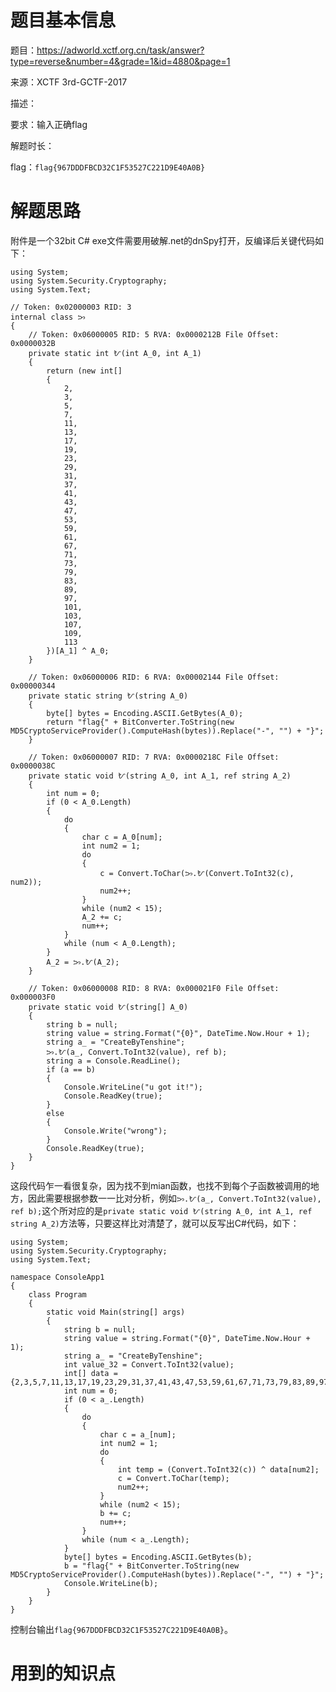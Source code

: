 # 题目基本信息

题目：https://adworld.xctf.org.cn/task/answer?type=reverse&number=4&grade=1&id=4880&page=1

来源：XCTF 3rd-GCTF-2017

描述：

要求：输入正确flag

解题时长：

flag：`flag{967DDDFBCD32C1F53527C221D9E40A0B}`

# 解题思路

附件是一个32bit C# exe文件需要用破解.net的dnSpy打开，反编译后关键代码如下：

```
using System;
using System.Security.Cryptography;
using System.Text;

// Token: 0x02000003 RID: 3
internal class ᜅ
{
	// Token: 0x06000005 RID: 5 RVA: 0x0000212B File Offset: 0x0000032B
	private static int ᜀ(int A_0, int A_1)
	{
		return (new int[]
		{
			2,
			3,
			5,
			7,
			11,
			13,
			17,
			19,
			23,
			29,
			31,
			37,
			41,
			43,
			47,
			53,
			59,
			61,
			67,
			71,
			73,
			79,
			83,
			89,
			97,
			101,
			103,
			107,
			109,
			113
		})[A_1] ^ A_0;
	}

	// Token: 0x06000006 RID: 6 RVA: 0x00002144 File Offset: 0x00000344
	private static string ᜀ(string A_0)
	{
		byte[] bytes = Encoding.ASCII.GetBytes(A_0);
		return "flag{" + BitConverter.ToString(new MD5CryptoServiceProvider().ComputeHash(bytes)).Replace("-", "") + "}";
	}

	// Token: 0x06000007 RID: 7 RVA: 0x0000218C File Offset: 0x0000038C
	private static void ᜀ(string A_0, int A_1, ref string A_2)
	{
		int num = 0;
		if (0 < A_0.Length)
		{
			do
			{
				char c = A_0[num];
				int num2 = 1;
				do
				{
					c = Convert.ToChar(ᜅ.ᜀ(Convert.ToInt32(c), num2));
					num2++;
				}
				while (num2 < 15);
				A_2 += c;
				num++;
			}
			while (num < A_0.Length);
		}
		A_2 = ᜅ.ᜀ(A_2);
	}

	// Token: 0x06000008 RID: 8 RVA: 0x000021F0 File Offset: 0x000003F0
	private static void ᜀ(string[] A_0)
	{
		string b = null;
		string value = string.Format("{0}", DateTime.Now.Hour + 1);
		string a_ = "CreateByTenshine";
		ᜅ.ᜀ(a_, Convert.ToInt32(value), ref b);
		string a = Console.ReadLine();
		if (a == b)
		{
			Console.WriteLine("u got it!");
			Console.ReadKey(true);
		}
		else
		{
			Console.Write("wrong");
		}
		Console.ReadKey(true);
	}
}

```

这段代码乍一看很复杂，因为找不到mian函数，也找不到每个子函数被调用的地方，因此需要根据参数一一比对分析，例如`ᜅ.ᜀ(a_, Convert.ToInt32(value), ref b);`这个所对应的是`private static void ᜀ(string A_0, int A_1, ref string A_2)`方法等，只要这样比对清楚了，就可以反写出C#代码，如下：

```
using System;
using System.Security.Cryptography;
using System.Text;

namespace ConsoleApp1
{
    class Program
    {
        static void Main(string[] args)
        {
            string b = null;
            string value = string.Format("{0}", DateTime.Now.Hour + 1);
            string a_ = "CreateByTenshine";
            int value_32 = Convert.ToInt32(value);
			int[] data = {2,3,5,7,11,13,17,19,23,29,31,37,41,43,47,53,59,61,67,71,73,79,83,89,97,101,103,107,109,113};
			int num = 0;
			if (0 < a_.Length)
			{
				do
				{
					char c = a_[num];
					int num2 = 1;
					do
					{
						int temp = (Convert.ToInt32(c)) ^ data[num2];
						c = Convert.ToChar(temp);
						num2++;
					}
					while (num2 < 15);
					b += c;
					num++;
				}
				while (num < a_.Length);
			}
			byte[] bytes = Encoding.ASCII.GetBytes(b);
			b = "flag{" + BitConverter.ToString(new MD5CryptoServiceProvider().ComputeHash(bytes)).Replace("-", "") + "}";
			Console.WriteLine(b);
        }
    }
}
```

控制台输出`flag{967DDDFBCD32C1F53527C221D9E40A0B}`。


# 用到的知识点